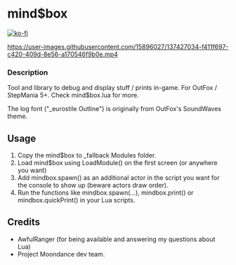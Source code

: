 

# mind$box

[![ko-fi](https://ko-fi.com/img/githubbutton_sm.svg)](https://ko-fi.com/W7W32691S)

https://user-images.githubusercontent.com/15896027/137427034-f411f697-c420-409d-8e56-a170546f9b0e.mp4

### Description

Tool and library to debug and display stuff / prints in-game. For OutFox / StepMania 5+.
Check mind$box.lua for more.

The log font ("_eurostile Outline") is originally from OutFox's SoundWaves theme.

## Usage

1. Copy the mind$box to _fallback Modules folder.
2. Load mind$box using LoadModule() on the first screen (or anywhere you want)
3. Add mindbox.spawn() as an additional actor in the script you want for the console to show up (beware actors draw order).
4. Run the functions like mindbox.spawn(...), mindbox.print() or mindbox.quickPrint() in your Lua scripts.

## Credits
- AwfulRanger (for being available and answering my questions about Lua)
- Project Moondance dev team.
